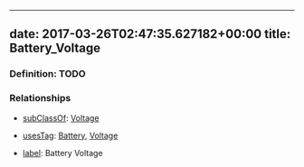 
---
date: 2017-03-26T02:47:35.627182+00:00
title: Battery_Voltage
---
### Definition: TODO

### Relationships

* [subClassOf](http://www.w3.org/2000/01/rdf-schema#subClassOf): [Voltage](https://brickschema.org/schema/1.0/Brick#Voltage)

* [usesTag](https://brickschema.org/schema/1.0/BrickFrame#usesTag): [Battery](https://brickschema.org/schema/1.0/BrickTag#Battery), [Voltage](https://brickschema.org/schema/1.0/BrickTag#Voltage)

* [label](http://www.w3.org/2000/01/rdf-schema#label): Battery Voltage

